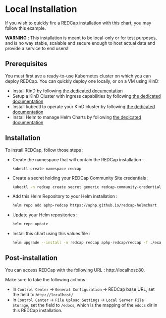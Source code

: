 # Local Installation

If you wish to quickly fire a REDCap installation with this chart, you may follow this example.

**WARNING** : This installation is meant to be local-only or for test purposes, and is no way stable, scalable and secure enough to host actual data and provide a service to end users!

## Prerequisites
You must first ave a ready-to-use Kubernetes cluster on which you can deploy REDCap. You can quickly deploy one locally, or on a VM using KinD:

- Install KinD by following [the dedicated documentation](https://kind.sigs.k8s.io/docs/user/quick-start#installation)
- Setup a KinD Cluster with Ingress capabilities by following [the dedicated documentation](https://kind.sigs.k8s.io/docs/user/ingress/)
- Install kubectl to operate your KinD cluster by following [the dedicated documentation](https://kubernetes.io/fr/docs/tasks/tools/install-kubectl)
- Install Helm to manage Helm Charts by following [the dedicated documentation](https://helm.sh/docs/intro/install/)

## Installation
To install REDCap, follow those steps :

- Create the namespace that will contain the REDCap installation : 
  ```
  kubectl create namespace redcap
  ```
- Create a secret holding your REDCap Community Site credentials :
  ```sh
  kubectl -n redcap create secret generic redcap-community-credentials --from-literal USERNAME='my-username' --from-literal PASSWORD='my-password'
  ```
- Add this Helm Repository to your Helm installation : 
  ```sh
  helm repo add aphp-redcap https://aphp.github.io/redcap-helmchart
  ```
- Update your Helm repositories :
  ```sh
  helm repo update
  ```
- Install this chart using this values file : 
  ```sh
  helm upgrade --install -n redcap redcap aphp-redcap/redcap -f ./examples/local/values.yaml --wait --wait-for-jobs
  ```

## Post-installation
You can access REDCap with the following URL : http://localhost:80.

Make sure to take the following actions : 
- In `Control Center` -> `General Configuration` -> REDCap base URL, set the field to `http://localhost/`
- In `Control Center` -> `File Upload Settings` -> `Local Server File Storage`, set the field to `/edocs`, which is the mapping of the `edocs` dir in this REDCap installation.